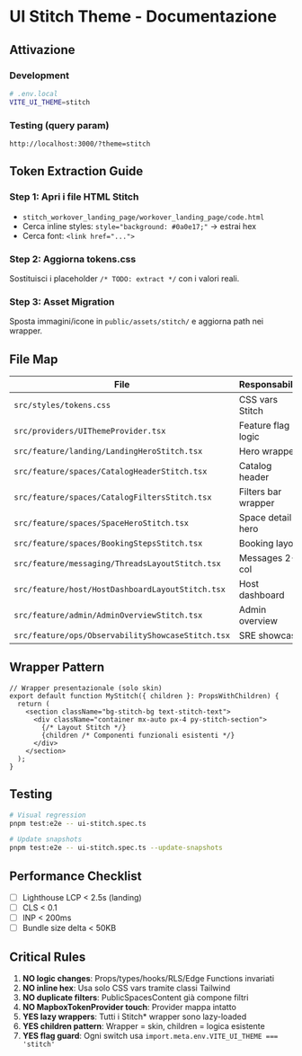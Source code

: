 # UI Stitch Theme - Documentazione

## Attivazione

### Development
```bash
# .env.local
VITE_UI_THEME=stitch
```

### Testing (query param)
```
http://localhost:3000/?theme=stitch
```

## Token Extraction Guide

### Step 1: Apri i file HTML Stitch
- `stitch_workover_landing_page/workover_landing_page/code.html`
- Cerca inline styles: `style="background: #0a0e17;"` → estrai hex
- Cerca font: `<link href="...">`

### Step 2: Aggiorna tokens.css
Sostituisci i placeholder `/* TODO: extract */` con i valori reali.

### Step 3: Asset Migration
Sposta immagini/icone in `public/assets/stitch/` e aggiorna path nei wrapper.

## File Map

| File | Responsabilità |
|------|----------------|
| `src/styles/tokens.css` | CSS vars Stitch |
| `src/providers/UIThemeProvider.tsx` | Feature flag logic |
| `src/feature/landing/LandingHeroStitch.tsx` | Hero wrapper |
| `src/feature/spaces/CatalogHeaderStitch.tsx` | Catalog header |
| `src/feature/spaces/CatalogFiltersStitch.tsx` | Filters bar wrapper |
| `src/feature/spaces/SpaceHeroStitch.tsx` | Space detail hero |
| `src/feature/spaces/BookingStepsStitch.tsx` | Booking layout |
| `src/feature/messaging/ThreadsLayoutStitch.tsx` | Messages 2-col |
| `src/feature/host/HostDashboardLayoutStitch.tsx` | Host dashboard |
| `src/feature/admin/AdminOverviewStitch.tsx` | Admin overview |
| `src/feature/ops/ObservabilityShowcaseStitch.tsx` | SRE showcase |

## Wrapper Pattern

```tsx
// Wrapper presentazionale (solo skin)
export default function MyStitch({ children }: PropsWithChildren) {
  return (
    <section className="bg-stitch-bg text-stitch-text">
      <div className="container mx-auto px-4 py-stitch-section">
        {/* Layout Stitch */}
        {children /* Componenti funzionali esistenti */}
      </div>
    </section>
  );
}
```

## Testing

```bash
# Visual regression
pnpm test:e2e -- ui-stitch.spec.ts

# Update snapshots
pnpm test:e2e -- ui-stitch.spec.ts --update-snapshots
```

## Performance Checklist

- [ ] Lighthouse LCP < 2.5s (landing)
- [ ] CLS < 0.1
- [ ] INP < 200ms
- [ ] Bundle size delta < 50KB

## Critical Rules

1. **NO logic changes**: Props/types/hooks/RLS/Edge Functions invariati
2. **NO inline hex**: Usa solo CSS vars tramite classi Tailwind
3. **NO duplicate filters**: PublicSpacesContent già compone filtri
4. **NO MapboxTokenProvider touch**: Provider mappa intatto
5. **YES lazy wrappers**: Tutti i Stitch* wrapper sono lazy-loaded
6. **YES children pattern**: Wrapper = skin, children = logica esistente
7. **YES flag guard**: Ogni switch usa `import.meta.env.VITE_UI_THEME === 'stitch'`

